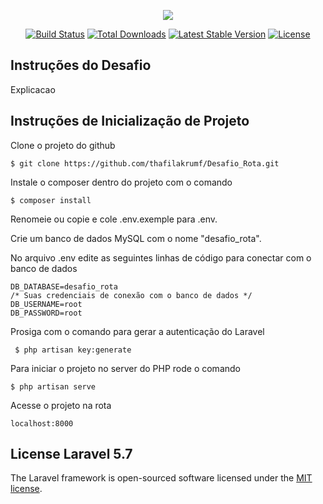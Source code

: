 <p align="center"><img src="https://laravel.com/assets/img/components/logo-laravel.svg"></p>

<p align="center">
<a href="https://travis-ci.org/laravel/framework"><img src="https://travis-ci.org/laravel/framework.svg" alt="Build Status"></a>
<a href="https://packagist.org/packages/laravel/framework"><img src="https://poser.pugx.org/laravel/framework/d/total.svg" alt="Total Downloads"></a>
<a href="https://packagist.org/packages/laravel/framework"><img src="https://poser.pugx.org/laravel/framework/v/stable.svg" alt="Latest Stable Version"></a>
<a href="https://packagist.org/packages/laravel/framework"><img src="https://poser.pugx.org/laravel/framework/license.svg" alt="License"></a>
</p>

## Instruções do Desafio

Explicacao

## Instruções de Inicialização de Projeto


Clone o projeto do github

    $ git clone https://github.com/thafilakrumf/Desafio_Rota.git

Instale o composer dentro do projeto com o comando

    $ composer install

Renomeie ou copie e cole .env.exemple para .env.

Crie um banco de dados MySQL com o nome "desafio_rota".

No arquivo .env 
edite as seguintes linhas de código para conectar com o banco de dados

    DB_DATABASE=desafio_rota
    /* Suas credenciais de conexão com o banco de dados */
    DB_USERNAME=root
    DB_PASSWORD=root

Prosiga com o comando para gerar a autenticação do Laravel

     $ php artisan key:generate

Para iniciar o projeto no server do PHP rode o comando

    $ php artisan serve

Acesse o projeto na rota 

    localhost:8000

## License Laravel 5.7

The Laravel framework is open-sourced software licensed under the [MIT license](https://opensource.org/licenses/MIT).
